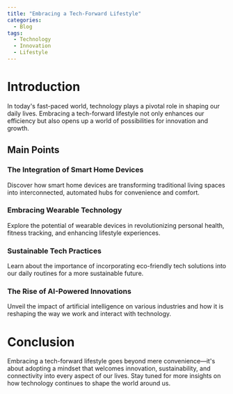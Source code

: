 ```yaml
---
title: "Embracing a Tech-Forward Lifestyle"
categories:
  - Blog
tags:
  - Technology
  - Innovation
  - Lifestyle
---
```


# Introduction
In today's fast-paced world, technology plays a pivotal role in shaping our daily lives. Embracing a tech-forward lifestyle not only enhances our efficiency but also opens up a world of possibilities for innovation and growth.

## Main Points
### The Integration of Smart Home Devices
Discover how smart home devices are transforming traditional living spaces into interconnected, automated hubs for convenience and comfort.

### Embracing Wearable Technology
Explore the potential of wearable devices in revolutionizing personal health, fitness tracking, and enhancing lifestyle experiences.

### Sustainable Tech Practices
Learn about the importance of incorporating eco-friendly tech solutions into our daily routines for a more sustainable future.

### The Rise of AI-Powered Innovations
Unveil the impact of artificial intelligence on various industries and how it is reshaping the way we work and interact with technology.

# Conclusion
Embracing a tech-forward lifestyle goes beyond mere convenience—it's about adopting a mindset that welcomes innovation, sustainability, and connectivity into every aspect of our lives. Stay tuned for more insights on how technology continues to shape the world around us.
